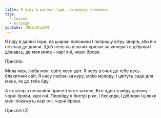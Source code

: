 ```yaml
---
title: Я піду в далекі гори, на широкі полонини
tags:
  - Івасюк
  - естрада
youtube: 7RUEcOtuZPM
---
```

Я піду в далекі гори, на широкі полонини
І попрошу вітру зворів, аби він не спав до днини.
Щоб летів на вільних крилах на кичери і в діброви
І дізнавсь, де моя мила – карі очі, чорні брови.

Приспів:

Мила моя, люба моя, світе ясен цвіт.
Я несу в очах до тебе весь блакитний світ.
Я несу любов-зажуру, мрію молоду,
І цвітуть сади для мене, як до тебе йду.

А як вітер з полонини прилетіти не захоче,
Все одно знайду дівчину – чорні брови, карі очі.
Перейду я бистрі ріки, і бескиди, і діброви
І шляхи мені покажуть карі очі, чорні брови.

Приспів (2)
